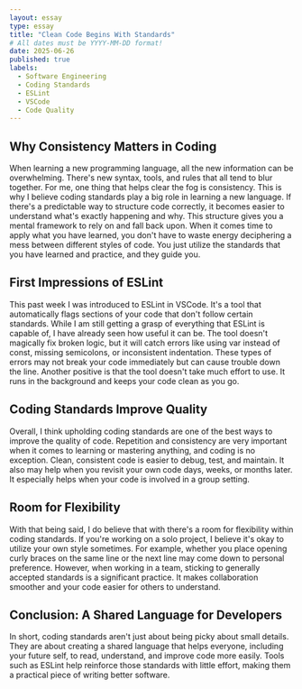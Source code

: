 ```yaml
---
layout: essay
type: essay
title: "Clean Code Begins With Standards"
# All dates must be YYYY-MM-DD format!
date: 2025-06-26
published: true
labels:
  - Software Engineering
  - Coding Standards
  - ESLint
  - VSCode
  - Code Quality
---
```


## Why Consistency Matters in Coding
When learning a new programming language, all the new information can be overwhelming. There's new syntax, tools, and rules that all tend to blur together. For me, one thing that helps clear the fog is consistency. This is why I believe coding standards play a big role in learning a new language. If there's a predictable way to structure code correctly, it becomes easier to understand what's exactly happening and why. This structure gives you a mental framework to rely on and fall back upon. When it comes time to apply what you have learned, you don't have to waste energy deciphering a mess between different styles of code. You just utilize the standards that you have learned and practice, and they guide you.

## First Impressions of ESLint
This past week I was introduced to ESLint in VSCode. It's a tool that automatically flags sections of your code that don't follow certain standards. While I am still getting a grasp of everything that ESLint is capable of, I have already seen how useful it can be. The tool doesn't magically fix broken logic, but it will catch errors like using var instead of const, missing semicolons, or inconsistent indentation. These types of errors may not break your code immediately but can cause trouble down the line. Another positive is that the tool doesn't take much effort to use. It runs in the background and keeps your code clean as you go. 

## Coding Standards Improve Quality
Overall, I think upholding coding standards are one of the best ways to improve the quality of code. Repetition and consistency are very important when it comes to learning or mastering anything, and coding is no exception. Clean, consistent code is easier to debug, test, and maintain. It also may help when you revisit your own code days, weeks, or months later. It especially helps when your code is involved in a group setting.

## Room for Flexibility
With that being said, I do believe that with there's a room for flexibility within coding standards. If you're working on a solo project, I believe it's okay to utilize your own style sometimes. For example, whether you place opening curly braces on the same line or the next line may come down to personal preference. However, when working in a team, sticking to generally accepted standards is a significant practice. It makes collaboration smoother and your code easier for others to understand.

## Conclusion: A Shared Language for Developers
In short, coding standards aren't just about being picky about small details. They are about creating a shared language that helps everyone, including your future self, to read, understand, and improve code more easily. Tools such as ESLint help reinforce those standards with little effort, making them a practical piece of writing better software.
